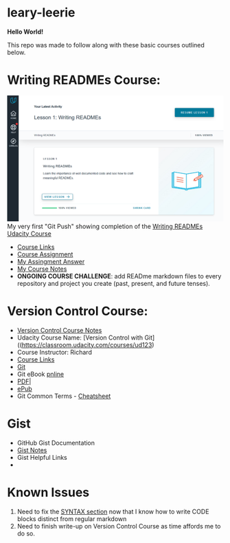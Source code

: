 # leary-leerie
**Hello World!**<br>

This repo was made to follow along with these basic courses outlined below.<br>

# Writing READMEs Course:
![Course Completion](https://github.com/EO4wellness/leary-leerie/blob/master/images/Writing-READMEs.png)
My very first "Git Push"  showing completion of the [Writing READMEs Udacity Course](https://classroom.udacity.com/courses/ud777)

* [Course Links](https://github.com/EO4wellness/leary-leerie/blob/master/course-links.md)
* [Course Assignment](https://github.com/EO4wellness/leary-leerie/blob/master/lesson-exercise-original.html) 
* [My Assingment Answer](https://github.com/EO4wellness/leary-leerie/blob/master/lesson-exercise-my-md-file.md) 
* [My Course Notes](https://github.com/EO4wellness/leary-leerie/blob/master/READme-course-notes.md)
* **ONGOING COURSE CHALLENGE**: add READme markdown files to every repository and project you create (past, present, and future tenses).

# Version Control Course: 
* [Version Control Course Notes](https://github.com/EO4wellness/leary-leerie/blob/master/version-control-course-notes.md)
* Udacity Course Name: [Version Control with Git]((https://classroom.udacity.com/courses/ud123)
* Course Instructor: Richard
* [Course Links](https://github.com/EO4wellness/leary-leerie/blob/master/course-links.md)
* [Git](https://git-scm.com/downloads)
* Git eBook [pnline](https://git-scm.com/book/en/v2)
* [PDF](https://github.com/EO4wellness/leary-leerie/blob/master/resources-downloads/Git-Book-Documentation.pdf)|
* [ePub](https://github.com/EO4wellness/leary-leerie/blob/master/resources-downloads/Git-epub-book.epub)
* Git Common Terms - [Cheatsheet](https://github.com/EO4wellness/leary-leerie/blob/master/resources-downloads/Common-Terms-GIT-cheatsheet.pdf)

# Gist
* GitHub Gist Documentation 
* [Gist Notes](https://github.com/EO4wellness/leary-leerie/blob/master/gist.md)
* Gist Helpful Links 
* 

# Known Issues 
1.  Need to fix the [SYNTAX section](https://github.com/EO4wellness/leary-leerie/blob/master/READme-course-notes.md) now that I know how to write CODE blocks distinct from regular markdown 
2.  Need to finish write-up on Version Control Course as time affords me to do so. 

